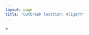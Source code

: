 ```yaml
---
layout: page
title: "Outbreak location: Aligarh"
---
```

<div id="mapid">
<script src="https://buda-magenta.github.io/hazard_map/load_map.js"></script>
><script>
var marker_outbreak = L.marker([27.876990, 78.137290],{"autoPan": true}).addTo(map); marker_outbreak.bindTooltip("Aligarh").openTooltip();

var circle_1 = L.circle([28.651718, 77.221939], {"pane": "markerPane", "color": "red", "fill": true, "fillOpacity": 0.2, "fillRule": "evenodd", "lineCap": "round", "lineJoin": "round", "opacity": 1.0, "radius": 387256, "stroke": true, "weight": 2}).addTo(map);
circle_1.bindTooltip("Delhi<br>rank: 1<br>hazard index: 0.096814")

var circle_2 = L.circle([28.457876, 79.405571], {"pane": "markerPane", "color": "red", "fill": true, "fillOpacity": 0.2, "fillRule": "evenodd", "lineCap": "round", "lineJoin": "round", "opacity": 1.0, "radius": 199409, "stroke": true, "weight": 2}).addTo(map);
circle_2.bindTooltip("Bareilly<br>rank: 2<br>hazard index: 0.049852")

var circle_3 = L.circle([26.460914, 80.321759], {"pane": "markerPane", "color": "red", "fill": true, "fillOpacity": 0.2, "fillRule": "evenodd", "lineCap": "round", "lineJoin": "round", "opacity": 1.0, "radius": 120496, "stroke": true, "weight": 2}).addTo(map);
circle_3.bindTooltip("Kanpur<br>rank: 3<br>hazard index: 0.030124")

var circle_4 = L.circle([28.863842, 78.805778], {"pane": "markerPane", "color": "red", "fill": true, "fillOpacity": 0.2, "fillRule": "evenodd", "lineCap": "round", "lineJoin": "round", "opacity": 1.0, "radius": 109321, "stroke": true, "weight": 2}).addTo(map);
circle_4.bindTooltip("Moradabad<br>rank: 4<br>hazard index: 0.027330")

var circle_5 = L.circle([27.175255, 78.009816], {"pane": "markerPane", "color": "red", "fill": true, "fillOpacity": 0.2, "fillRule": "evenodd", "lineCap": "round", "lineJoin": "round", "opacity": 1.0, "radius": 54069, "stroke": true, "weight": 2}).addTo(map);
circle_5.bindTooltip("Agra<br>rank: 5<br>hazard index: 0.013517")

var circle_6 = L.circle([29.000653, 77.768229], {"pane": "markerPane", "color": "red", "fill": true, "fillOpacity": 0.2, "fillRule": "evenodd", "lineCap": "round", "lineJoin": "round", "opacity": 1.0, "radius": 46708, "stroke": true, "weight": 2}).addTo(map);
circle_6.bindTooltip("Meerut<br>rank: 6<br>hazard index: 0.011677")

var circle_7 = L.circle([28.488378, 78.735249], {"pane": "markerPane", "color": "red", "fill": true, "fillOpacity": 0.2, "fillRule": "evenodd", "lineCap": "round", "lineJoin": "round", "opacity": 1.0, "radius": 37129, "stroke": true, "weight": 2}).addTo(map);
circle_7.bindTooltip("Chandausi<br>rank: 7<br>hazard index: 0.009282")

var circle_8 = L.circle([28.402979, 77.310384], {"pane": "markerPane", "color": "red", "fill": true, "fillOpacity": 0.2, "fillRule": "evenodd", "lineCap": "round", "lineJoin": "round", "opacity": 1.0, "radius": 30987, "stroke": true, "weight": 2}).addTo(map);
circle_8.bindTooltip("Faridabad<br>rank: 8<br>hazard index: 0.007747")

var circle_9 = L.circle([25.438130, 81.833800], {"pane": "markerPane", "color": "red", "fill": true, "fillOpacity": 0.2, "fillRule": "evenodd", "lineCap": "round", "lineJoin": "round", "opacity": 1.0, "radius": 27925, "stroke": true, "weight": 2}).addTo(map);
circle_9.bindTooltip("Allahabad<br>rank: 9<br>hazard index: 0.006981")

var circle_10 = L.circle([30.325565, 78.043681], {"pane": "markerPane", "color": "red", "fill": true, "fillOpacity": 0.2, "fillRule": "evenodd", "lineCap": "round", "lineJoin": "round", "opacity": 1.0, "radius": 24960, "stroke": true, "weight": 2}).addTo(map);
circle_10.bindTooltip("Dehradun<br>rank: 10<br>hazard index: 0.006240")

var circle_11 = L.circle([26.203725, 78.157363], {"pane": "markerPane", "color": "red", "fill": true, "fillOpacity": 0.2, "fillRule": "evenodd", "lineCap": "round", "lineJoin": "round", "opacity": 1.0, "radius": 23307, "stroke": true, "weight": 2}).addTo(map);
circle_11.bindTooltip("Gwalior<br>rank: 11<br>hazard index: 0.005827")

var circle_12 = L.circle([27.177366, 78.389912], {"pane": "markerPane", "color": "red", "fill": true, "fillOpacity": 0.2, "fillRule": "evenodd", "lineCap": "round", "lineJoin": "round", "opacity": 1.0, "radius": 22441, "stroke": true, "weight": 2}).addTo(map);
circle_12.bindTooltip("Firozabad<br>rank: 12<br>hazard index: 0.005610")

var circle_13 = L.circle([26.838100, 80.934600], {"pane": "markerPane", "color": "red", "fill": true, "fillOpacity": 0.2, "fillRule": "evenodd", "lineCap": "round", "lineJoin": "round", "opacity": 1.0, "radius": 22122, "stroke": true, "weight": 2}).addTo(map);
circle_13.bindTooltip("Lucknow<br>rank: 13<br>hazard index: 0.005531")

var circle_14 = L.circle([28.428262, 77.002700], {"pane": "markerPane", "color": "red", "fill": true, "fillOpacity": 0.2, "fillRule": "evenodd", "lineCap": "round", "lineJoin": "round", "opacity": 1.0, "radius": 19343, "stroke": true, "weight": 2}).addTo(map);
circle_14.bindTooltip("Gurgaon<br>rank: 14<br>hazard index: 0.004836")

var circle_15 = L.circle([28.570784, 77.327107], {"pane": "markerPane", "color": "red", "fill": true, "fillOpacity": 0.2, "fillRule": "evenodd", "lineCap": "round", "lineJoin": "round", "opacity": 1.0, "radius": 15725, "stroke": true, "weight": 2}).addTo(map);
circle_15.bindTooltip("Noida<br>rank: 15<br>hazard index: 0.003931")

var circle_16 = L.circle([28.923397, 78.488317], {"pane": "markerPane", "color": "red", "fill": true, "fillOpacity": 0.2, "fillRule": "evenodd", "lineCap": "round", "lineJoin": "round", "opacity": 1.0, "radius": 15584, "stroke": true, "weight": 2}).addTo(map);
circle_16.bindTooltip("Amroha<br>rank: 16<br>hazard index: 0.003896")

var circle_17 = L.circle([27.912633, 79.746563], {"pane": "markerPane", "color": "red", "fill": true, "fillOpacity": 0.2, "fillRule": "evenodd", "lineCap": "round", "lineJoin": "round", "opacity": 1.0, "radius": 15434, "stroke": true, "weight": 2}).addTo(map);
circle_17.bindTooltip("Shahjahanpur<br>rank: 17<br>hazard index: 0.003859")

var circle_18 = L.circle([26.718324, 79.090254], {"pane": "markerPane", "color": "red", "fill": true, "fillOpacity": 0.2, "fillRule": "evenodd", "lineCap": "round", "lineJoin": "round", "opacity": 1.0, "radius": 13659, "stroke": true, "weight": 2}).addTo(map);
circle_18.bindTooltip("Etawah<br>rank: 18<br>hazard index: 0.003415")

var circle_19 = L.circle([27.437194, 79.489129], {"pane": "markerPane", "color": "red", "fill": true, "fillOpacity": 0.2, "fillRule": "evenodd", "lineCap": "round", "lineJoin": "round", "opacity": 1.0, "radius": 13233, "stroke": true, "weight": 2}).addTo(map);
circle_19.bindTooltip("Farrukhabad<br>rank: 19<br>hazard index: 0.003308")

var circle_20 = L.circle([28.733400, 77.298600], {"pane": "markerPane", "color": "red", "fill": true, "fillOpacity": 0.2, "fillRule": "evenodd", "lineCap": "round", "lineJoin": "round", "opacity": 1.0, "radius": 12098, "stroke": true, "weight": 2}).addTo(map);
circle_20.bindTooltip("Loni<br>rank: 20<br>hazard index: 0.003025")

var circle_21 = L.circle([28.969640, 79.379747], {"pane": "markerPane", "color": "red", "fill": true, "fillOpacity": 0.2, "fillRule": "evenodd", "lineCap": "round", "lineJoin": "round", "opacity": 1.0, "radius": 11556, "stroke": true, "weight": 2}).addTo(map);
circle_21.bindTooltip("Rudrapur City<br>rank: 21<br>hazard index: 0.002889")

var circle_22 = L.circle([25.609324, 85.123525], {"pane": "markerPane", "color": "red", "fill": true, "fillOpacity": 0.2, "fillRule": "evenodd", "lineCap": "round", "lineJoin": "round", "opacity": 1.0, "radius": 10906, "stroke": true, "weight": 2}).addTo(map);
circle_22.bindTooltip("Patna<br>rank: 22<br>hazard index: 0.002727")

var circle_23 = L.circle([28.901090, 76.580193], {"pane": "markerPane", "color": "red", "fill": true, "fillOpacity": 0.2, "fillRule": "evenodd", "lineCap": "round", "lineJoin": "round", "opacity": 1.0, "radius": 10172, "stroke": true, "weight": 2}).addTo(map);
circle_23.bindTooltip("Rohtak<br>rank: 23<br>hazard index: 0.002543")

var circle_24 = L.circle([29.938447, 78.145298], {"pane": "markerPane", "color": "red", "fill": true, "fillOpacity": 0.2, "fillRule": "evenodd", "lineCap": "round", "lineJoin": "round", "opacity": 1.0, "radius": 9719, "stroke": true, "weight": 2}).addTo(map);
circle_24.bindTooltip("Haridwar<br>rank: 24<br>hazard index: 0.002430")

var circle_25 = L.circle([28.740613, 77.835426], {"pane": "markerPane", "color": "red", "fill": true, "fillOpacity": 0.2, "fillRule": "evenodd", "lineCap": "round", "lineJoin": "round", "opacity": 1.0, "radius": 9298, "stroke": true, "weight": 2}).addTo(map);
circle_25.bindTooltip("Hapur<br>rank: 25<br>hazard index: 0.002325")

var circle_26 = L.circle([29.448006, 77.740685], {"pane": "markerPane", "color": "red", "fill": true, "fillOpacity": 0.2, "fillRule": "evenodd", "lineCap": "round", "lineJoin": "round", "opacity": 1.0, "radius": 9122, "stroke": true, "weight": 2}).addTo(map);
circle_26.bindTooltip("Muzaffarnagar<br>rank: 26<br>hazard index: 0.002281")

var circle_27 = L.circle([27.265212, 77.369126], {"pane": "markerPane", "color": "red", "fill": true, "fillOpacity": 0.2, "fillRule": "evenodd", "lineCap": "round", "lineJoin": "round", "opacity": 1.0, "radius": 8869, "stroke": true, "weight": 2}).addTo(map);
circle_27.bindTooltip("Bharatpur<br>rank: 27<br>hazard index: 0.002217")

var circle_28 = L.circle([27.985060, 80.753845], {"pane": "markerPane", "color": "red", "fill": true, "fillOpacity": 0.2, "fillRule": "evenodd", "lineCap": "round", "lineJoin": "round", "opacity": 1.0, "radius": 8762, "stroke": true, "weight": 2}).addTo(map);
circle_28.bindTooltip("Lakhimpur<br>rank: 28<br>hazard index: 0.002191")

var circle_29 = L.circle([28.794068, 79.185930], {"pane": "markerPane", "color": "red", "fill": true, "fillOpacity": 0.2, "fillRule": "evenodd", "lineCap": "round", "lineJoin": "round", "opacity": 1.0, "radius": 8708, "stroke": true, "weight": 2}).addTo(map);
circle_29.bindTooltip("Rampur<br>rank: 29<br>hazard index: 0.002177")

var circle_30 = L.circle([26.500000, 78.750000], {"pane": "markerPane", "color": "red", "fill": true, "fillOpacity": 0.2, "fillRule": "evenodd", "lineCap": "round", "lineJoin": "round", "opacity": 1.0, "radius": 8053, "stroke": true, "weight": 2}).addTo(map);
circle_30.bindTooltip("Bhind<br>rank: 30<br>hazard index: 0.002013")

var circle_31 = L.circle([28.388861, 77.974798], {"pane": "markerPane", "color": "red", "fill": true, "fillOpacity": 0.2, "fillRule": "evenodd", "lineCap": "round", "lineJoin": "round", "opacity": 1.0, "radius": 7912, "stroke": true, "weight": 2}).addTo(map);
circle_31.bindTooltip("Bulandshahr<br>rank: 31<br>hazard index: 0.001978")

var circle_32 = L.circle([27.633333, 77.583333], {"pane": "markerPane", "color": "red", "fill": true, "fillOpacity": 0.2, "fillRule": "evenodd", "lineCap": "round", "lineJoin": "round", "opacity": 1.0, "radius": 7548, "stroke": true, "weight": 2}).addTo(map);
circle_32.bindTooltip("Mathura<br>rank: 32<br>hazard index: 0.001887")

var circle_33 = L.circle([26.166667, 77.500000], {"pane": "markerPane", "color": "red", "fill": true, "fillOpacity": 0.2, "fillRule": "evenodd", "lineCap": "round", "lineJoin": "round", "opacity": 1.0, "radius": 7246, "stroke": true, "weight": 2}).addTo(map);
circle_33.bindTooltip("Morena<br>rank: 33<br>hazard index: 0.001812")

var circle_34 = L.circle([29.211757, 78.961731], {"pane": "markerPane", "color": "red", "fill": true, "fillOpacity": 0.2, "fillRule": "evenodd", "lineCap": "round", "lineJoin": "round", "opacity": 1.0, "radius": 7233, "stroke": true, "weight": 2}).addTo(map);
circle_34.bindTooltip("Kashipur<br>rank: 34<br>hazard index: 0.001808")

var circle_35 = L.circle([27.733696, 81.477321], {"pane": "markerPane", "color": "red", "fill": true, "fillOpacity": 0.2, "fillRule": "evenodd", "lineCap": "round", "lineJoin": "round", "opacity": 1.0, "radius": 6975, "stroke": true, "weight": 2}).addTo(map);
circle_35.bindTooltip("Bahraich<br>rank: 35<br>hazard index: 0.001744")

var circle_36 = L.circle([27.639077, 76.614452], {"pane": "markerPane", "color": "red", "fill": true, "fillOpacity": 0.2, "fillRule": "evenodd", "lineCap": "round", "lineJoin": "round", "opacity": 1.0, "radius": 6902, "stroke": true, "weight": 2}).addTo(map);
circle_36.bindTooltip("Alwar<br>rank: 36<br>hazard index: 0.001726")

var circle_37 = L.circle([29.003314, 77.016732], {"pane": "markerPane", "color": "red", "fill": true, "fillOpacity": 0.2, "fillRule": "evenodd", "lineCap": "round", "lineJoin": "round", "opacity": 1.0, "radius": 6892, "stroke": true, "weight": 2}).addTo(map);
circle_37.bindTooltip("Sonipat<br>rank: 37<br>hazard index: 0.001723")

var circle_38 = L.circle([19.075990, 72.877393], {"pane": "markerPane", "color": "red", "fill": true, "fillOpacity": 0.2, "fillRule": "evenodd", "lineCap": "round", "lineJoin": "round", "opacity": 1.0, "radius": 6648, "stroke": true, "weight": 2}).addTo(map);
circle_38.bindTooltip("Mumbai<br>rank: 38<br>hazard index: 0.001662")

var circle_39 = L.circle([25.335649, 83.007629], {"pane": "markerPane", "color": "red", "fill": true, "fillOpacity": 0.2, "fillRule": "evenodd", "lineCap": "round", "lineJoin": "round", "opacity": 1.0, "radius": 6637, "stroke": true, "weight": 2}).addTo(map);
circle_39.bindTooltip("Varanasi<br>rank: 39<br>hazard index: 0.001659")

var circle_40 = L.circle([27.573243, 78.111739], {"pane": "markerPane", "color": "red", "fill": true, "fillOpacity": 0.2, "fillRule": "evenodd", "lineCap": "round", "lineJoin": "round", "opacity": 1.0, "radius": 6251, "stroke": true, "weight": 2}).addTo(map);
circle_40.bindTooltip("Hathras<br>rank: 40<br>hazard index: 0.001563")

var circle_41 = L.circle([25.531031, 78.652689], {"pane": "markerPane", "color": "red", "fill": true, "fillOpacity": 0.2, "fillRule": "evenodd", "lineCap": "round", "lineJoin": "round", "opacity": 1.0, "radius": 6122, "stroke": true, "weight": 2}).addTo(map);
circle_41.bindTooltip("Jhansi<br>rank: 41<br>hazard index: 0.001531")

var circle_42 = L.circle([27.036604, 78.651436], {"pane": "markerPane", "color": "red", "fill": true, "fillOpacity": 0.2, "fillRule": "evenodd", "lineCap": "round", "lineJoin": "round", "opacity": 1.0, "radius": 6051, "stroke": true, "weight": 2}).addTo(map);
circle_42.bindTooltip("Shikohabad<br>rank: 42<br>hazard index: 0.001513")

var circle_43 = L.circle([28.753900, 77.399900], {"pane": "markerPane", "color": "red", "fill": true, "fillOpacity": 0.2, "fillRule": "evenodd", "lineCap": "round", "lineJoin": "round", "opacity": 1.0, "radius": 5492, "stroke": true, "weight": 2}).addTo(map);
circle_43.bindTooltip("Khora<br>rank: 43<br>hazard index: 0.001373")

var circle_44 = L.circle([26.732501, 77.036312], {"pane": "markerPane", "color": "red", "fill": true, "fillOpacity": 0.2, "fillRule": "evenodd", "lineCap": "round", "lineJoin": "round", "opacity": 1.0, "radius": 5407, "stroke": true, "weight": 2}).addTo(map);
circle_44.bindTooltip("Hindaun<br>rank: 44<br>hazard index: 0.001352")

var circle_45 = L.circle([26.250000, 81.250000], {"pane": "markerPane", "color": "red", "fill": true, "fillOpacity": 0.2, "fillRule": "evenodd", "lineCap": "round", "lineJoin": "round", "opacity": 1.0, "radius": 4907, "stroke": true, "weight": 2}).addTo(map);
circle_45.bindTooltip("Rae Bareli<br>rank: 45<br>hazard index: 0.001227")

var circle_46 = L.circle([26.653396, 77.624206], {"pane": "markerPane", "color": "red", "fill": true, "fillOpacity": 0.2, "fillRule": "evenodd", "lineCap": "round", "lineJoin": "round", "opacity": 1.0, "radius": 4784, "stroke": true, "weight": 2}).addTo(map);
circle_46.bindTooltip("Dhaulpur<br>rank: 46<br>hazard index: 0.001196")

var circle_47 = L.circle([28.618753, 78.550874], {"pane": "markerPane", "color": "red", "fill": true, "fillOpacity": 0.2, "fillRule": "evenodd", "lineCap": "round", "lineJoin": "round", "opacity": 1.0, "radius": 4733, "stroke": true, "weight": 2}).addTo(map);
circle_47.bindTooltip("Sambhal<br>rank: 47<br>hazard index: 0.001183")

var circle_48 = L.circle([27.209822, 79.048137], {"pane": "markerPane", "color": "red", "fill": true, "fillOpacity": 0.2, "fillRule": "evenodd", "lineCap": "round", "lineJoin": "round", "opacity": 1.0, "radius": 4599, "stroke": true, "weight": 2}).addTo(map);
circle_48.bindTooltip("Mainpuri<br>rank: 48<br>hazard index: 0.001150")

var circle_49 = L.circle([28.205907, 77.875714], {"pane": "markerPane", "color": "red", "fill": true, "fillOpacity": 0.2, "fillRule": "evenodd", "lineCap": "round", "lineJoin": "round", "opacity": 1.0, "radius": 4554, "stroke": true, "weight": 2}).addTo(map);
circle_49.bindTooltip("Khurja<br>rank: 49<br>hazard index: 0.001139")

var circle_50 = L.circle([28.660965, 76.834676], {"pane": "markerPane", "color": "red", "fill": true, "fillOpacity": 0.2, "fillRule": "evenodd", "lineCap": "round", "lineJoin": "round", "opacity": 1.0, "radius": 4492, "stroke": true, "weight": 2}).addTo(map);
circle_50.bindTooltip("Bahadurgarh<br>rank: 50<br>hazard index: 0.001123")

var circle_51 = L.circle([28.068312, 79.046073], {"pane": "markerPane", "color": "red", "fill": true, "fillOpacity": 0.2, "fillRule": "evenodd", "lineCap": "round", "lineJoin": "round", "opacity": 1.0, "radius": 3795, "stroke": true, "weight": 2}).addTo(map);
circle_51.bindTooltip("Budaun<br>rank: 51<br>hazard index: 0.000949")

var circle_52 = L.circle([28.651718, 77.221939], {"pane": "markerPane", "color": "red", "fill": true, "fillOpacity": 0.2, "fillRule": "evenodd", "lineCap": "round", "lineJoin": "round", "opacity": 1.0, "radius": 3593, "stroke": true, "weight": 2}).addTo(map);
circle_52.bindTooltip("Dehri<br>rank: 52<br>hazard index: 0.000898")

var circle_53 = L.circle([30.909016, 75.851601], {"pane": "markerPane", "color": "red", "fill": true, "fillOpacity": 0.2, "fillRule": "evenodd", "lineCap": "round", "lineJoin": "round", "opacity": 1.0, "radius": 3499, "stroke": true, "weight": 2}).addTo(map);
circle_53.bindTooltip("Ludhiana<br>rank: 53<br>hazard index: 0.000875")

var circle_54 = L.circle([12.979120, 77.591300], {"pane": "markerPane", "color": "red", "fill": true, "fillOpacity": 0.2, "fillRule": "evenodd", "lineCap": "round", "lineJoin": "round", "opacity": 1.0, "radius": 3498, "stroke": true, "weight": 2}).addTo(map);
circle_54.bindTooltip("Bangalore<br>rank: 54<br>hazard index: 0.000875")

var circle_55 = L.circle([28.195647, 76.616518], {"pane": "markerPane", "color": "red", "fill": true, "fillOpacity": 0.2, "fillRule": "evenodd", "lineCap": "round", "lineJoin": "round", "opacity": 1.0, "radius": 3355, "stroke": true, "weight": 2}).addTo(map);
circle_55.bindTooltip("Rewari<br>rank: 55<br>hazard index: 0.000839")

var circle_56 = L.circle([28.495208, 80.107541], {"pane": "markerPane", "color": "red", "fill": true, "fillOpacity": 0.2, "fillRule": "evenodd", "lineCap": "round", "lineJoin": "round", "opacity": 1.0, "radius": 3343, "stroke": true, "weight": 2}).addTo(map);
circle_56.bindTooltip("Pilibhit<br>rank: 56<br>hazard index: 0.000836")

var circle_57 = L.circle([28.176959, 77.373112], {"pane": "markerPane", "color": "red", "fill": true, "fillOpacity": 0.2, "fillRule": "evenodd", "lineCap": "round", "lineJoin": "round", "opacity": 1.0, "radius": 3116, "stroke": true, "weight": 2}).addTo(map);
circle_57.bindTooltip("Palwal<br>rank: 57<br>hazard index: 0.000779")

var circle_58 = L.circle([22.541418, 88.357691], {"pane": "markerPane", "color": "red", "fill": true, "fillOpacity": 0.2, "fillRule": "evenodd", "lineCap": "round", "lineJoin": "round", "opacity": 1.0, "radius": 2952, "stroke": true, "weight": 2}).addTo(map);
circle_58.bindTooltip("Kolkata<br>rank: 58<br>hazard index: 0.000738")

var circle_59 = L.circle([28.826162, 77.541656], {"pane": "markerPane", "color": "red", "fill": true, "fillOpacity": 0.2, "fillRule": "evenodd", "lineCap": "round", "lineJoin": "round", "opacity": 1.0, "radius": 2910, "stroke": true, "weight": 2}).addTo(map);
circle_59.bindTooltip("Modinagar<br>rank: 59<br>hazard index: 0.000728")

var circle_60 = L.circle([29.214460, 79.527918], {"pane": "markerPane", "color": "red", "fill": true, "fillOpacity": 0.2, "fillRule": "evenodd", "lineCap": "round", "lineJoin": "round", "opacity": 1.0, "radius": 2889, "stroke": true, "weight": 2}).addTo(map);
circle_60.bindTooltip("Haldwani<br>rank: 60<br>hazard index: 0.000722")

var circle_61 = L.circle([29.500882, 77.348383], {"pane": "markerPane", "color": "red", "fill": true, "fillOpacity": 0.2, "fillRule": "evenodd", "lineCap": "round", "lineJoin": "round", "opacity": 1.0, "radius": 2653, "stroke": true, "weight": 2}).addTo(map);
circle_61.bindTooltip("Shamli<br>rank: 61<br>hazard index: 0.000663")

var circle_62 = L.circle([29.988077, 77.508130], {"pane": "markerPane", "color": "red", "fill": true, "fillOpacity": 0.2, "fillRule": "evenodd", "lineCap": "round", "lineJoin": "round", "opacity": 1.0, "radius": 2604, "stroke": true, "weight": 2}).addTo(map);
circle_62.bindTooltip("Saharanpur<br>rank: 62<br>hazard index: 0.000651")

var circle_63 = L.circle([23.021624, 72.579707], {"pane": "markerPane", "color": "red", "fill": true, "fillOpacity": 0.2, "fillRule": "evenodd", "lineCap": "round", "lineJoin": "round", "opacity": 1.0, "radius": 2512, "stroke": true, "weight": 2}).addTo(map);
circle_63.bindTooltip("Ahmedabad<br>rank: 63<br>hazard index: 0.000628")

var circle_64 = L.circle([29.154148, 77.305954], {"pane": "markerPane", "color": "red", "fill": true, "fillOpacity": 0.2, "fillRule": "evenodd", "lineCap": "round", "lineJoin": "round", "opacity": 1.0, "radius": 2488, "stroke": true, "weight": 2}).addTo(map);
circle_64.bindTooltip("Baraut<br>rank: 64<br>hazard index: 0.000622")

var circle_65 = L.circle([17.388786, 78.461065], {"pane": "markerPane", "color": "red", "fill": true, "fillOpacity": 0.2, "fillRule": "evenodd", "lineCap": "round", "lineJoin": "round", "opacity": 1.0, "radius": 2448, "stroke": true, "weight": 2}).addTo(map);
circle_65.bindTooltip("Hyderabad<br>rank: 65<br>hazard index: 0.000612")

var circle_66 = L.circle([27.883846, 78.634890], {"pane": "markerPane", "color": "red", "fill": true, "fillOpacity": 0.2, "fillRule": "evenodd", "lineCap": "round", "lineJoin": "round", "opacity": 1.0, "radius": 2425, "stroke": true, "weight": 2}).addTo(map);
circle_66.bindTooltip("Kasganj<br>rank: 66<br>hazard index: 0.000606")

var circle_67 = L.circle([26.148658, 85.340013], {"pane": "markerPane", "color": "red", "fill": true, "fillOpacity": 0.2, "fillRule": "evenodd", "lineCap": "round", "lineJoin": "round", "opacity": 1.0, "radius": 2399, "stroke": true, "weight": 2}).addTo(map);
circle_67.bindTooltip("Muzaffarpur<br>rank: 67<br>hazard index: 0.000600")

var circle_68 = L.circle([25.843539, 80.918004], {"pane": "markerPane", "color": "red", "fill": true, "fillOpacity": 0.2, "fillRule": "evenodd", "lineCap": "round", "lineJoin": "round", "opacity": 1.0, "radius": 2398, "stroke": true, "weight": 2}).addTo(map);
circle_68.bindTooltip("Fatehpur<br>rank: 68<br>hazard index: 0.000600")

var circle_69 = L.circle([26.915458, 75.818982], {"pane": "markerPane", "color": "red", "fill": true, "fillOpacity": 0.2, "fillRule": "evenodd", "lineCap": "round", "lineJoin": "round", "opacity": 1.0, "radius": 2376, "stroke": true, "weight": 2}).addTo(map);
circle_69.bindTooltip("Jaipur<br>rank: 69<br>hazard index: 0.000594")

var circle_70 = L.circle([13.083694, 80.270186], {"pane": "markerPane", "color": "red", "fill": true, "fillOpacity": 0.2, "fillRule": "evenodd", "lineCap": "round", "lineJoin": "round", "opacity": 1.0, "radius": 2133, "stroke": true, "weight": 2}).addTo(map);
circle_70.bindTooltip("Chennai<br>rank: 70<br>hazard index: 0.000533")

var circle_71 = L.circle([18.521428, 73.854454], {"pane": "markerPane", "color": "red", "fill": true, "fillOpacity": 0.2, "fillRule": "evenodd", "lineCap": "round", "lineJoin": "round", "opacity": 1.0, "radius": 2082, "stroke": true, "weight": 2}).addTo(map);
circle_71.bindTooltip("Pune<br>rank: 71<br>hazard index: 0.000521")

var circle_72 = L.circle([30.733442, 76.779714], {"pane": "markerPane", "color": "red", "fill": true, "fillOpacity": 0.2, "fillRule": "evenodd", "lineCap": "round", "lineJoin": "round", "opacity": 1.0, "radius": 2064, "stroke": true, "weight": 2}).addTo(map);
circle_72.bindTooltip("Chandigarh<br>rank: 72<br>hazard index: 0.000516")

var circle_73 = L.circle([24.935635, 82.647701], {"pane": "markerPane", "color": "red", "fill": true, "fillOpacity": 0.2, "fillRule": "evenodd", "lineCap": "round", "lineJoin": "round", "opacity": 1.0, "radius": 1988, "stroke": true, "weight": 2}).addTo(map);
circle_73.bindTooltip("Mirzapur<br>rank: 73<br>hazard index: 0.000497")

var circle_74 = L.circle([25.286698, 87.132254], {"pane": "markerPane", "color": "red", "fill": true, "fillOpacity": 0.2, "fillRule": "evenodd", "lineCap": "round", "lineJoin": "round", "opacity": 1.0, "radius": 1925, "stroke": true, "weight": 2}).addTo(map);
circle_74.bindTooltip("Bhagalpur<br>rank: 74<br>hazard index: 0.000481")

var circle_75 = L.circle([26.716413, 88.430992], {"pane": "markerPane", "color": "red", "fill": true, "fillOpacity": 0.2, "fillRule": "evenodd", "lineCap": "round", "lineJoin": "round", "opacity": 1.0, "radius": 1847, "stroke": true, "weight": 2}).addTo(map);
circle_75.bindTooltip("Siliguri<br>rank: 75<br>hazard index: 0.000462")

var circle_76 = L.circle([31.634308, 74.873679], {"pane": "markerPane", "color": "red", "fill": true, "fillOpacity": 0.2, "fillRule": "evenodd", "lineCap": "round", "lineJoin": "round", "opacity": 1.0, "radius": 1767, "stroke": true, "weight": 2}).addTo(map);
circle_76.bindTooltip("Amritsar<br>rank: 76<br>hazard index: 0.000442")

var circle_77 = L.circle([29.391275, 76.977167], {"pane": "markerPane", "color": "red", "fill": true, "fillOpacity": 0.2, "fillRule": "evenodd", "lineCap": "round", "lineJoin": "round", "opacity": 1.0, "radius": 1626, "stroke": true, "weight": 2}).addTo(map);
circle_77.bindTooltip("Panipat<br>rank: 77<br>hazard index: 0.000407")

var circle_78 = L.circle([26.671329, 83.364583], {"pane": "markerPane", "color": "red", "fill": true, "fillOpacity": 0.2, "fillRule": "evenodd", "lineCap": "round", "lineJoin": "round", "opacity": 1.0, "radius": 1625, "stroke": true, "weight": 2}).addTo(map);
circle_78.bindTooltip("Gorakhpur<br>rank: 78<br>hazard index: 0.000406")

var circle_79 = L.circle([31.292011, 75.568058], {"pane": "markerPane", "color": "red", "fill": true, "fillOpacity": 0.2, "fillRule": "evenodd", "lineCap": "round", "lineJoin": "round", "opacity": 1.0, "radius": 1567, "stroke": true, "weight": 2}).addTo(map);
circle_79.bindTooltip("Jalandhar<br>rank: 79<br>hazard index: 0.000392")

var circle_80 = L.circle([25.603508, 83.507454], {"pane": "markerPane", "color": "red", "fill": true, "fillOpacity": 0.2, "fillRule": "evenodd", "lineCap": "round", "lineJoin": "round", "opacity": 1.0, "radius": 1525, "stroke": true, "weight": 2}).addTo(map);
circle_80.bindTooltip("Ghazipur<br>rank: 80<br>hazard index: 0.000381")

var circle_81 = L.circle([24.796436, 85.007956], {"pane": "markerPane", "color": "red", "fill": true, "fillOpacity": 0.2, "fillRule": "evenodd", "lineCap": "round", "lineJoin": "round", "opacity": 1.0, "radius": 1498, "stroke": true, "weight": 2}).addTo(map);
circle_81.bindTooltip("Gaya<br>rank: 81<br>hazard index: 0.000375")

var circle_82 = L.circle([25.623457, 84.596839], {"pane": "markerPane", "color": "red", "fill": true, "fillOpacity": 0.2, "fillRule": "evenodd", "lineCap": "round", "lineJoin": "round", "opacity": 1.0, "radius": 1467, "stroke": true, "weight": 2}).addTo(map);
circle_82.bindTooltip("Arrah<br>rank: 82<br>hazard index: 0.000367")

var circle_83 = L.circle([26.180598, 91.753943], {"pane": "markerPane", "color": "red", "fill": true, "fillOpacity": 0.2, "fillRule": "evenodd", "lineCap": "round", "lineJoin": "round", "opacity": 1.0, "radius": 1460, "stroke": true, "weight": 2}).addTo(map);
circle_83.bindTooltip("Guwahati<br>rank: 83<br>hazard index: 0.000365")

var circle_84 = L.circle([27.504639, 80.829466], {"pane": "markerPane", "color": "red", "fill": true, "fillOpacity": 0.2, "fillRule": "evenodd", "lineCap": "round", "lineJoin": "round", "opacity": 1.0, "radius": 1421, "stroke": true, "weight": 2}).addTo(map);
circle_84.bindTooltip("Sitapur<br>rank: 84<br>hazard index: 0.000355")

var circle_85 = L.circle([26.575504, 80.613762], {"pane": "markerPane", "color": "red", "fill": true, "fillOpacity": 0.2, "fillRule": "evenodd", "lineCap": "round", "lineJoin": "round", "opacity": 1.0, "radius": 1396, "stroke": true, "weight": 2}).addTo(map);
circle_85.bindTooltip("Unnao<br>rank: 85<br>hazard index: 0.000349")

var circle_86 = L.circle([25.773344, 84.784977], {"pane": "markerPane", "color": "red", "fill": true, "fillOpacity": 0.2, "fillRule": "evenodd", "lineCap": "round", "lineJoin": "round", "opacity": 1.0, "radius": 1334, "stroke": true, "weight": 2}).addTo(map);
circle_86.bindTooltip("Chapra<br>rank: 86<br>hazard index: 0.000334")

var circle_87 = L.circle([25.512719, 86.090571], {"pane": "markerPane", "color": "red", "fill": true, "fillOpacity": 0.2, "fillRule": "evenodd", "lineCap": "round", "lineJoin": "round", "opacity": 1.0, "radius": 1277, "stroke": true, "weight": 2}).addTo(map);
circle_87.bindTooltip("Begusarai<br>rank: 87<br>hazard index: 0.000319")

var circle_88 = L.circle([29.301826, 76.338471], {"pane": "markerPane", "color": "red", "fill": true, "fillOpacity": 0.2, "fillRule": "evenodd", "lineCap": "round", "lineJoin": "round", "opacity": 1.0, "radius": 1262, "stroke": true, "weight": 2}).addTo(map);
circle_88.bindTooltip("Jind<br>rank: 88<br>hazard index: 0.000316")

var circle_89 = L.circle([22.801519, 86.202958], {"pane": "markerPane", "color": "red", "fill": true, "fillOpacity": 0.2, "fillRule": "evenodd", "lineCap": "round", "lineJoin": "round", "opacity": 1.0, "radius": 1255, "stroke": true, "weight": 2}).addTo(map);
circle_89.bindTooltip("Jamshedpur<br>rank: 89<br>hazard index: 0.000314")

var circle_90 = L.circle([15.398403, 73.812918], {"pane": "markerPane", "color": "red", "fill": true, "fillOpacity": 0.2, "fillRule": "evenodd", "lineCap": "round", "lineJoin": "round", "opacity": 1.0, "radius": 1242, "stroke": true, "weight": 2}).addTo(map);
circle_90.bindTooltip("Vasco Da Gama<br>rank: 90<br>hazard index: 0.000311")

var circle_91 = L.circle([22.720362, 75.868200], {"pane": "markerPane", "color": "red", "fill": true, "fillOpacity": 0.2, "fillRule": "evenodd", "lineCap": "round", "lineJoin": "round", "opacity": 1.0, "radius": 1129, "stroke": true, "weight": 2}).addTo(map);
circle_91.bindTooltip("Indore<br>rank: 91<br>hazard index: 0.000282")

var circle_92 = L.circle([29.168807, 75.746110], {"pane": "markerPane", "color": "red", "fill": true, "fillOpacity": 0.2, "fillRule": "evenodd", "lineCap": "round", "lineJoin": "round", "opacity": 1.0, "radius": 1126, "stroke": true, "weight": 2}).addTo(map);
circle_92.bindTooltip("Hisar<br>rank: 92<br>hazard index: 0.000282")

var circle_93 = L.circle([29.680327, 76.989625], {"pane": "markerPane", "color": "red", "fill": true, "fillOpacity": 0.2, "fillRule": "evenodd", "lineCap": "round", "lineJoin": "round", "opacity": 1.0, "radius": 1119, "stroke": true, "weight": 2}).addTo(map);
circle_93.bindTooltip("Karnal<br>rank: 93<br>hazard index: 0.000280")

var circle_94 = L.circle([34.074744, 74.820444], {"pane": "markerPane", "color": "red", "fill": true, "fillOpacity": 0.2, "fillRule": "evenodd", "lineCap": "round", "lineJoin": "round", "opacity": 1.0, "radius": 1088, "stroke": true, "weight": 2}).addTo(map);
circle_94.bindTooltip("Srinagar<br>rank: 94<br>hazard index: 0.000272")

var circle_95 = L.circle([23.258486, 77.401989], {"pane": "markerPane", "color": "red", "fill": true, "fillOpacity": 0.2, "fillRule": "evenodd", "lineCap": "round", "lineJoin": "round", "opacity": 1.0, "radius": 1079, "stroke": true, "weight": 2}).addTo(map);
circle_95.bindTooltip("Bhopal<br>rank: 95<br>hazard index: 0.000270")

var circle_96 = L.circle([25.280733, 83.125128], {"pane": "markerPane", "color": "red", "fill": true, "fillOpacity": 0.2, "fillRule": "evenodd", "lineCap": "round", "lineJoin": "round", "opacity": 1.0, "radius": 1069, "stroke": true, "weight": 2}).addTo(map);
circle_96.bindTooltip("Mughal Sarai<br>rank: 96<br>hazard index: 0.000267")

var circle_97 = L.circle([25.560900, 87.647654], {"pane": "markerPane", "color": "red", "fill": true, "fillOpacity": 0.2, "fillRule": "evenodd", "lineCap": "round", "lineJoin": "round", "opacity": 1.0, "radius": 1054, "stroke": true, "weight": 2}).addTo(map);
circle_97.bindTooltip("Katihar<br>rank: 97<br>hazard index: 0.000264")

var circle_98 = L.circle([28.793170, 76.139128], {"pane": "markerPane", "color": "red", "fill": true, "fillOpacity": 0.2, "fillRule": "evenodd", "lineCap": "round", "lineJoin": "round", "opacity": 1.0, "radius": 1017, "stroke": true, "weight": 2}).addTo(map);
circle_98.bindTooltip("Bhiwani<br>rank: 98<br>hazard index: 0.000254")

var circle_99 = L.circle([21.149813, 79.082056], {"pane": "markerPane", "color": "red", "fill": true, "fillOpacity": 0.2, "fillRule": "evenodd", "lineCap": "round", "lineJoin": "round", "opacity": 1.0, "radius": 1013, "stroke": true, "weight": 2}).addTo(map);
circle_99.bindTooltip("Nagpur<br>rank: 99<br>hazard index: 0.000253")

var circle_100 = L.circle([20.266777, 85.843559], {"pane": "markerPane", "color": "red", "fill": true, "fillOpacity": 0.2, "fillRule": "evenodd", "lineCap": "round", "lineJoin": "round", "opacity": 1.0, "radius": 986, "stroke": true, "weight": 2}).addTo(map);
circle_100.bindTooltip("Bhubaneswar<br>rank: 100<br>hazard index: 0.000247")
</script>
</div>